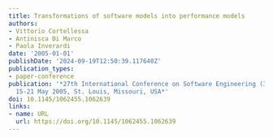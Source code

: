 ```yaml
---
title: Transformations of software models into performance models
authors:
- Vittorio Cortellessa
- Antinisca Di Marco
- Paola Inverardi
date: '2005-01-01'
publishDate: '2024-09-19T12:50:39.117640Z'
publication_types:
- paper-conference
publication: '*27th International Conference on Software Engineering (ICSE 2005),
  15-21 May 2005, St. Louis, Missouri, USA*'
doi: 10.1145/1062455.1062639
links:
- name: URL
  url: https://doi.org/10.1145/1062455.1062639
---
```

